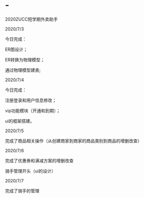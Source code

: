 # -
2020ZUCC短学期外卖助手

2020/7/3

今日完成：

ER图设计；

ER转换为物理模型；

通过物理模型建表;

2020/7/4

今日完成：

注册登录和用户信息修改；

vip功能模块（开通和到期）；

ui的框架搭建。

2020/7/5

完成了商品相关操作（从创建商家到商家的商品类别到商品的增删改查）

2020/7/6

完成了优惠券和满减方案的增删改查

骑手管理开头（ui的设计）

2020/7/7

完成了骑手的管理
